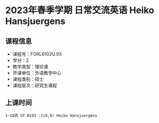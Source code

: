 # 2023年春季学期 日常交流英语 Heiko Hansjuergens






## 课程信息

- 课程号：FORL6102U.93
- 学分：2
- 教学类型：理论课
- 开课单位：外语教学中心
- 课程类别：硕士
- 课程层次：研究生课程

## 上课时间

```
1~18周 GT-B103 :1(8,9) Heiko Hansjuergens
```

